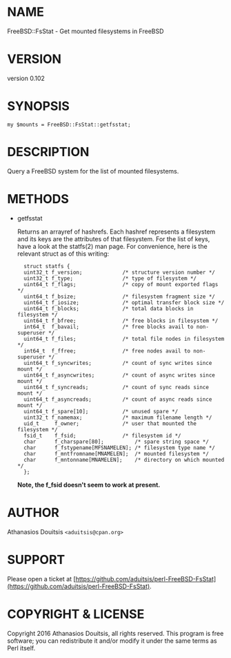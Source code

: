 # NAME

FreeBSD::FsStat - Get mounted filesystems in FreeBSD

# VERSION

version 0.102

# SYNOPSIS

    my $mounts = FreeBSD::FsStat::getfsstat;

# DESCRIPTION

Query a FreeBSD system for the list of mounted filesystems.

# METHODS

- getfsstat

    Returns an arrayref of hashrefs. Each hashref represents a filesystem and its keys
    are the attributes of that filesystem. For the list of keys, have a look at the
    statfs(2) man page. For convenience, here is the relevant struct as of this
    writing:

        struct statfs {
        uint32_t f_version;             /* structure version number */
        uint32_t f_type;                /* type of filesystem */
        uint64_t f_flags;               /* copy of mount exported flags */
        uint64_t f_bsize;               /* filesystem fragment size */
        uint64_t f_iosize;              /* optimal transfer block size */
        uint64_t f_blocks;              /* total data blocks in filesystem */
        uint64_t f_bfree;               /* free blocks in filesystem */
        int64_t  f_bavail;              /* free blocks avail to non-superuser */
        uint64_t f_files;               /* total file nodes in filesystem */
        int64_t  f_ffree;               /* free nodes avail to non-superuser */
        uint64_t f_syncwrites;          /* count of sync writes since mount */
        uint64_t f_asyncwrites;         /* count of async writes since mount */
        uint64_t f_syncreads;           /* count of sync reads since mount */
        uint64_t f_asyncreads;          /* count of async reads since mount */
        uint64_t f_spare[10];           /* unused spare */
        uint32_t f_namemax;             /* maximum filename length */
        uid_t     f_owner;              /* user that mounted the filesystem */
        fsid_t    f_fsid;               /* filesystem id */
        char      f_charspare[80];          /* spare string space */
        char      f_fstypename[MFSNAMELEN]; /* filesystem type name */
        char      f_mntfromname[MNAMELEN];  /* mounted filesystem */
        char      f_mntonname[MNAMELEN];    /* directory on which mounted */
        };

    **Note, the f\_fsid doesn't seem to work at present.**

# AUTHOR

Athanasios Douitsis `<aduitsis@cpan.org>`

# SUPPORT

Please open a ticket at [https://github.com/aduitsis/perl-FreeBSD-FsStat](https://github.com/aduitsis/perl-FreeBSD-FsStat).

# COPYRIGHT & LICENSE

Copyright 2016 Athanasios Douitsis, all rights reserved.
This program is free software; you can redistribute it and/or modify it
under the same terms as Perl itself.
